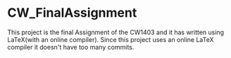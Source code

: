 # CW_FinalAssignment
This project is the final Assignment of the CW1403 and it has written using LaTeX(with an online compiler).
Since this project uses an online LaTeX compiler it doesn't have too many commits.
